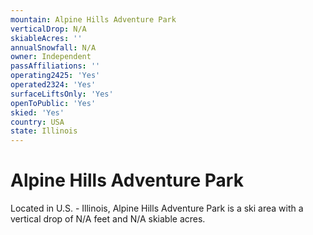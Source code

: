 ```yaml
---
mountain: Alpine Hills Adventure Park
verticalDrop: N/A
skiableAcres: ''
annualSnowfall: N/A
owner: Independent
passAffiliations: ''
operating2425: 'Yes'
operated2324: 'Yes'
surfaceLiftsOnly: 'Yes'
openToPublic: 'Yes'
skied: 'Yes'
country: USA
state: Illinois
---
```


# Alpine Hills Adventure Park

Located in U.S. - Illinois, Alpine Hills Adventure Park is a ski area with a vertical drop of N/A feet and N/A skiable acres.
